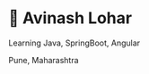 <h1> <b> 👋 Avinash Lohar</b> </h1>
<p> Learning Java, SpringBoot, Angular </p>
<p> Pune, Maharashtra </p>
<!---
avinash-lohar/avinash-lohar is a ✨ special ✨ repository because its `README.md` (this file) appears on your GitHub profile.
You can click the Preview link to take a look at your changes.
--->
